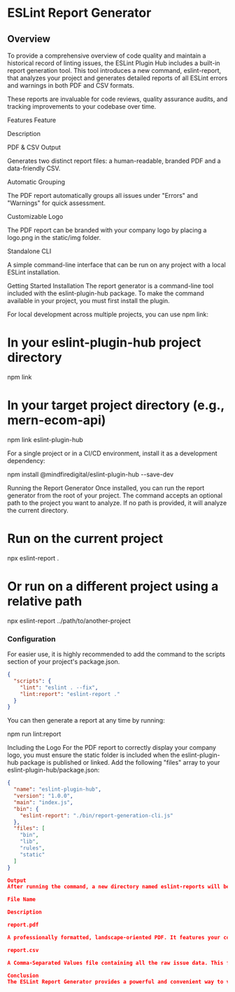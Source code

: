 # ESLint Report Generator
## Overview

To provide a comprehensive overview of code quality and maintain a historical record of linting issues, the ESLint Plugin Hub includes a built-in report generation tool. This tool introduces a new command, eslint-report, that analyzes your project and generates detailed reports of all ESLint errors and warnings in both PDF and CSV formats.

These reports are invaluable for code reviews, quality assurance audits, and tracking improvements to your codebase over time.

Features
Feature

Description

PDF & CSV Output

Generates two distinct report files: a human-readable, branded PDF and a data-friendly CSV.

Automatic Grouping

The PDF report automatically groups all issues under "Errors" and "Warnings" for quick assessment.

Customizable Logo

The PDF report can be branded with your company logo by placing a logo.png in the static/img folder.

Standalone CLI

A simple command-line interface that can be run on any project with a local ESLint installation.

Getting Started
Installation
The report generator is a command-line tool included with the eslint-plugin-hub package. To make the command available in your project, you must first install the plugin.

For local development across multiple projects, you can use npm link:

# In your eslint-plugin-hub project directory
npm link

# In your target project directory (e.g., mern-ecom-api)
npm link eslint-plugin-hub

For a single project or in a CI/CD environment, install it as a development dependency:

npm install @mindfiredigital/eslint-plugin-hub --save-dev

Running the Report Generator
Once installed, you can run the report generator from the root of your project. The command accepts an optional path to the project you want to analyze. If no path is provided, it will analyze the current directory.

# Run on the current project
npx eslint-report .

# Or run on a different project using a relative path
npx eslint-report ../path/to/another-project

### Configuration
For easier use, it is highly recommended to add the command to the scripts section of your project's package.json.

```json
{
  "scripts": {
    "lint": "eslint . --fix",
    "lint:report": "eslint-report ."
  }
}
```

You can then generate a report at any time by running:

npm run lint:report

Including the Logo
For the PDF report to correctly display your company logo, you must ensure the static folder is included when the eslint-plugin-hub package is published or linked. Add the following "files" array to your eslint-plugin-hub/package.json:

```json
{
  "name": "eslint-plugin-hub",
  "version": "1.0.0",
  "main": "index.js",
  "bin": {
    "eslint-report": "./bin/report-generation-cli.js"
  },
  "files": [
    "bin",
    "lib",
    "rules",
    "static"
  ]
}

Output
After running the command, a new directory named eslint-reports will be created in the root of the project you analyzed. This directory contains the following files:

File Name

Description

report.pdf

A professionally formatted, landscape-oriented PDF. It features your company logo, a summary of all issues grouped by severity, and clear tables.

report.csv

A Comma-Separated Values file containing all the raw issue data. This file is ideal for importing into spreadsheets or other data analysis tools.

Conclusion
The ESLint Report Generator provides a powerful and convenient way to visualize and track the quality of your codebase. By integrating this tool into your development workflow, you can easily share detailed reports with your team, monitor progress, and maintain a high standard of code quality across all your projects.